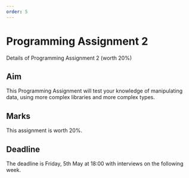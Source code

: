 ```yaml
---
order: 5
---
```

# Programming Assignment 2

Details of Programming Assignment 2 (worth 20%)

## Aim

This Programming Assignment will test your knowledge of manipulating data, using more complex libraries and more complex types.


## Marks
This assignment is  worth 20%. 

## Deadline

The  deadline is Friday, 5th May at 18:00 with interviews on the following week. 